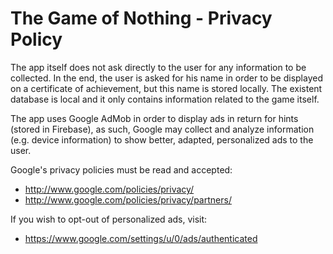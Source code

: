 # The Game of Nothing - Privacy Policy

The app itself does not ask directly to the user for any information to be collected.
In the end, the user is asked for his name in order to be displayed on a certificate of achievement, but this name is stored locally.
The existent database is local and it only contains information related to the game itself.  

The app uses Google AdMob in order to display ads in return for hints (stored in Firebase), as such, Google may collect and analyze information (e.g. device information) to show better, adapted, personalized ads to the user.

Google's privacy policies must be read and accepted: 
- http://www.google.com/policies/privacy/
- http://www.google.com/policies/privacy/partners/

If you wish to opt-out of personalized ads, visit:
- https://www.google.com/settings/u/0/ads/authenticated
